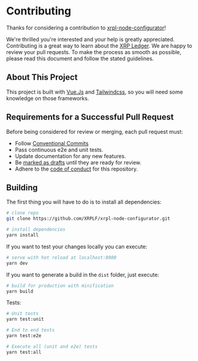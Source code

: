 # Contributing

Thanks for considering a contribution to [xrpl-node-configurator](https://github.com/XRPLF/xrpl-node-configurator)!

We're thrilled you're interested and your help is greatly appreciated. Contributing is a great way to learn about the [XRP Ledger](https://xrpl.org). We are happy to review your pull requests. To make the process as smooth as possible, please read this document and follow the stated guidelines.

## About This Project

This project is built with [Vue.Js](https://vuejs.org/) and [Tailwindcss](https://tailwindcss.com), so you will need some knowledge on those frameworks.

## Requirements for a Successful Pull Request

Before being considered for review or merging, each pull request must:

- Follow [Conventional Commits](https://www.conventionalcommits.org/en/v1.0.0/)
- Pass continuous e2e and unit tests.
- Update documentation for any new features.
- Be [marked as drafts](https://github.blog/2019-02-14-introducing-draft-pull-requests/) until they are ready for review.
- Adhere to the [code of conduct](CODE_OF_CONDUCT.md) for this repository.

## Building

The first thing you will have to do is to install all dependencies:

``` bash
# clone repo
git clone https://github.com/XRPLF/xrpl-node-configurator.git

# install dependencies
yarn install
```

If you want to test your changes locally you can execute:

``` bash
# serve with hot reload at localhost:8080
yarn dev
```

If you want to generate a build in the `dist` folder, just execute:

``` bash
# build for production with minification
yarn build
```

Tests:

``` bash
# Unit tests
yarn test:unit

# End to end tests
yarn test:e2e

# Execute all (unit and e2e) tests
yarn test:all
```
